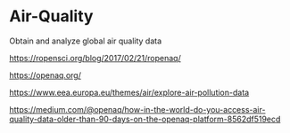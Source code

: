 # Air-Quality
Obtain and analyze global air quality data

https://ropensci.org/blog/2017/02/21/ropenaq/

https://openaq.org/

https://www.eea.europa.eu/themes/air/explore-air-pollution-data

https://medium.com/@openaq/how-in-the-world-do-you-access-air-quality-data-older-than-90-days-on-the-openaq-platform-8562df519ecd

